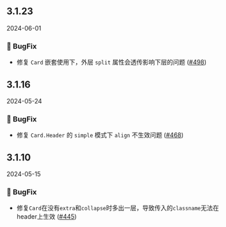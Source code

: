## 3.1.23
2024-06-01
### 🐞 BugFix

- 修复 `Card` 嵌套使用下，外层 `split` 属性会透传影响下层的问题 ([#498](https://github.com/sheinsight/shineout-next/pull/498))

## 3.1.16
2024-05-24
### 🐞 BugFix

- 修复 `Card.Header` 的 `simple` 模式下 `align` 不生效问题 ([#468](https://github.com/sheinsight/shineout-next/pull/468))

## 3.1.10
2024-05-15
### 🐞 BugFix

- 修复`Card`在没有`extra`和`collapse`时多出一层，导致传入的`classname`无法在header上生效 ([#445](https://github.com/sheinsight/shineout-next/pull/445))


